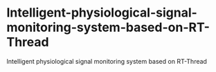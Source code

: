 # Intelligent-physiological-signal-monitoring-system-based-on-RT-Thread
Intelligent physiological signal monitoring system based on RT-Thread
